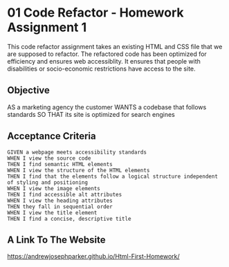 # 01 Code Refactor - Homework Assignment 1
This code refactor assignment takes an existing HTML and CSS file that we are supposed to refactor. The refactored code has been optimized for efficiency and ensures web accessiblity. It ensures that people with disabilities or socio-economic restrictions have access to the site.

## Objective 
AS a marketing agency the customer WANTS a codebase that follows standards SO THAT its site is optimized for search engines

## Acceptance Criteria

```
GIVEN a webpage meets accessibility standards
WHEN I view the source code
THEN I find semantic HTML elements
WHEN I view the structure of the HTML elements
THEN I find that the elements follow a logical structure independent of styling and positioning
WHEN I view the image elements
THEN I find accessible alt attributes
WHEN I view the heading attributes
THEN they fall in sequential order
WHEN I view the title element
THEN I find a concise, descriptive title
```
## A Link To The Website

https://andrewjosephparker.github.io/Html-First-Homework/

